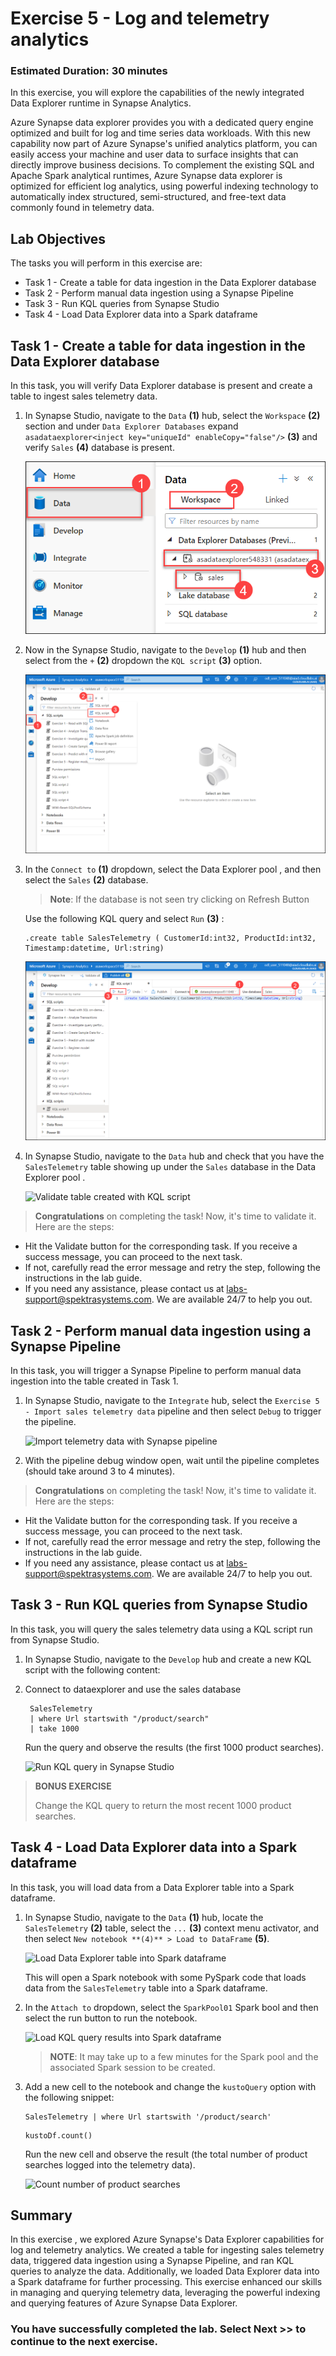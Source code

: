 # Exercise 5 - Log and telemetry analytics

### Estimated Duration: 30 minutes

In this exercise, you will explore the capabilities of the newly integrated Data Explorer runtime in Synapse Analytics.

Azure Synapse data explorer provides you with a dedicated query engine optimized and built for log and time series data workloads. With this new capability now part of Azure Synapse's unified analytics platform, you can easily access your machine and user data to surface insights that can directly improve business decisions. To complement the existing SQL and Apache Spark analytical runtimes, Azure Synapse data explorer is optimized for efficient log analytics, using powerful indexing technology to automatically index structured, semi-structured, and free-text data commonly found in telemetry data.

## Lab Objectives

The tasks you will perform in this exercise are:

- Task 1 - Create a table for data ingestion in the Data Explorer database 
- Task 2 - Perform manual data ingestion using a Synapse Pipeline
- Task 3 - Run KQL queries from Synapse Studio
- Task 4 - Load Data Explorer data into a Spark dataframe

## Task 1 - Create a table for data ingestion in the Data Explorer database 

In this task, you will verify Data Explorer database is present and create a table to ingest sales telemetry data.

1. In Synapse Studio, navigate to the `Data` **(1)** hub, select the `Workspace` **(2)** section and under `Data Explorer Databases` expand `asadataexplorer<inject key="uniqueId" enableCopy="false"/>` **(3)** and verify `Sales` **(4)** database is present.

   ![New KQL script](./media/ex5img1.png)

1. Now in the Synapse Studio, navigate to the `Develop` **(1)** hub and then select from the `+` **(2)** dropdown the `KQL script` **(3)** option.

   ![New KQL script](media/ex05-create-data-explorer-table-1.1.png)

2. In the `Connect to` **(1)** dropdown, select the Data Explorer pool **<inject key="dataexplorer pool Name" enableCopy="false" />**, and then select the `Sales` **(2)** database.

   >**Note**: If the database is not seen try clicking on Refresh Button

   Use the following KQL query and select `Run` **(3)** :

   ```kql
   .create table SalesTelemetry ( CustomerId:int32, ProductId:int32, Timestamp:datetime, Url:string)
   ```

   ![KQL script to create new table](media/ex05-create-data-explorer-table-2.1.png)

3. In Synapse Studio, navigate to the `Data` hub and check that you have the `SalesTelemetry` table showing up under the `Sales` database in the Data Explorer pool **<inject key="dataexplorer pool Name" enableCopy="false" />**.

   ![Validate table created with KQL script](media/analytics-ex5-salestele.png)

  > **Congratulations** on completing the task! Now, it's time to validate it. Here are the steps:
	
  - Hit the Validate button for the corresponding task. If you receive a success message, you can proceed to the next task. 
  - If not, carefully read the error message and retry the step, following the instructions in the lab guide.
  - If you need any assistance, please contact us at labs-support@spektrasystems.com. We are available 24/7 to help you out.

<validation step="33893e24-030e-40f9-acd2-417fad316448" />

## Task 2 - Perform manual data ingestion using a Synapse Pipeline

In this task, you will trigger a Synapse Pipeline to perform manual data ingestion into the table created in Task 1.

1. In Synapse Studio, navigate to the `Integrate` hub, select the `Exercise 5 - Import sales telemetry data` pipeline and then select `Debug` to trigger the pipeline.

   ![Import telemetry data with Synapse pipeline](media/ex05-import-data-with-synapse-pipeline.1.png)

2. With the pipeline debug window open, wait until the pipeline completes (should take around 3 to 4 minutes).

  > **Congratulations** on completing the task! Now, it's time to validate it. Here are the steps:
	
  - Hit the Validate button for the corresponding task. If you receive a success message, you can proceed to the next task. 
  - If not, carefully read the error message and retry the step, following the instructions in the lab guide.
  - If you need any assistance, please contact us at labs-support@spektrasystems.com. We are available 24/7 to help you out.

<validation step="3280e9ca-da0f-459b-bffd-ea1461c654f9" />

## Task 3 - Run KQL queries from Synapse Studio

In this task, you will query the sales telemetry data using a KQL script run from Synapse Studio.

1. In Synapse Studio, navigate to the `Develop` hub and create a new KQL script with the following content:
 
2. Connect to dataexplorer and use the sales database

   ```kql
    SalesTelemetry
    | where Url startswith "/product/search"
    | take 1000
    ```

    Run the query and observe the results (the first 1000 product searches).

    ![Run KQL query in Synapse Studio](media/ex05-run-kql-query.1.png)

>**BONUS EXERCISE**
>
>Change the KQL query to return the most recent 1000 product searches.

## Task 4 - Load Data Explorer data into a Spark dataframe

In this task, you will load data from a Data Explorer table into a Spark dataframe.

1. In Synapse Studio, navigate to the `Data` **(1)** hub, locate the `SalesTelemetry` **(2)** table, select the `...` **(3)** context menu activator, and then select `New notebook **(4)** > Load to DataFrame` **(5)**.

   ![Load Data Explorer table into Spark dataframe](media/ex05-load-data-explorer-query-into-spark.1.png)

    This will open a Spark notebook with some PySpark code that loads data from the `SalesTelemetry` table into a Spark dataframe.

2. In the `Attach to` dropdown, select the `SparkPool01` Spark bool and then select the run button to run the notebook.

    ![Load KQL query results into Spark dataframe](media/ex05-load-data-explorer-query-into-spark-results.1.png)

    >**NOTE**: It may take up to a few minutes for the Spark pool and the associated Spark session to be created.

3. Add a new cell to the notebook and change the `kustoQuery` option with the following snippet:

    ```kql
    SalesTelemetry | where Url startswith '/product/search'
    ```
    
    ```kql
    kustoDf.count()
    ```

    Run the new cell and observe the result (the total number of product searches logged into the telemetry data).

   ![Count number of product searches](./media/ex05-load-data-explorer-query-into-spark-results-2.png)

## Summary 

In this exercise , we explored Azure Synapse's Data Explorer capabilities for log and telemetry analytics. We created a table for ingesting sales telemetry data, triggered data ingestion using a Synapse Pipeline, and ran KQL queries to analyze the data. Additionally, we loaded Data Explorer data into a Spark dataframe for further processing. This exercise enhanced our skills in managing and querying telemetry data, leveraging the powerful indexing and querying features of Azure Synapse Data Explorer.

### You have successfully completed the lab. Select Next >> to continue to the next exercise.

